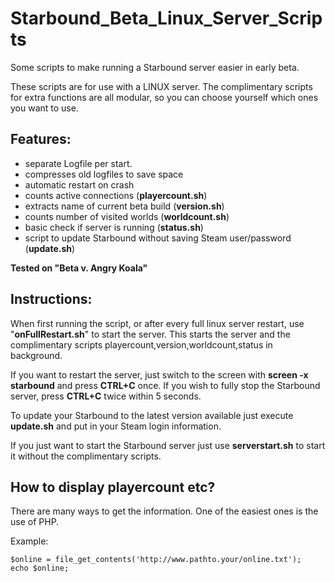 Starbound_Beta_Linux_Server_Scripts
===================================

Some scripts to make running a Starbound server easier in early beta.

These scripts are for use with a LINUX server. The complimentary scripts for extra functions are all modular,
so you can choose yourself which ones you want to use.

Features:
---------

- separate Logfile per start.
- compresses old logfiles to save space
- automatic restart on crash
- counts active connections (**playercount.sh**)
- extracts name of current beta build (**version.sh**)
- counts number of visited worlds (**worldcount.sh**)
- basic check if server is running (**status.sh**)
- script to update Starbound without saving Steam user/password (**update.sh**)

**Tested on "Beta v. Angry Koala"**


Instructions:
-------------

When first running the script, or after every full linux server restart, use "**onFullRestart.sh**" to start the server. This
starts the server and the complimentary scripts playercount,version,worldcount,status in background.

If you want to restart the server, just switch to the screen with **screen -x starbound** and press **CTRL+C** once.
If you wish to fully stop the Starbound server, press **CTRL+C** twice within 5 seconds.

To update your Starbound to the latest version available just execute **update.sh** and put in your Steam login information.

If you just want to start the Starbound server just use **serverstart.sh** to start it without the complimentary scripts.


How to display playercount etc?
-------------------------------

There are many ways to get the information. One of the easiest ones is the use of PHP.

Example:  
```
$online = file_get_contents('http://www.pathto.your/online.txt');  
echo $online;
``` 


